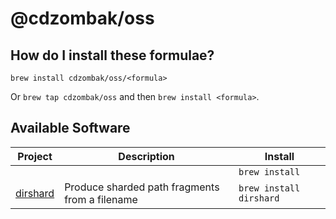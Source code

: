 # @cdzombak/oss

## How do I install these formulae?

`brew install cdzombak/oss/<formula>`

Or `brew tap cdzombak/oss` and then `brew install <formula>`.

## Available Software

<!-- project_table_start -->
| Project                                          | Description                                    | Install                 |
| ------------------------------------------------ | ---------------------------------------------- | ----------------------- |
| []()                                             |                                                | `brew install `         |
| [dirshard](https://github.com/cdzombak/dirshard) | Produce sharded path fragments from a filename | `brew install dirshard` |
<!-- project_table_end -->
